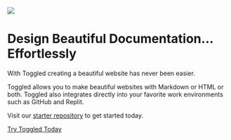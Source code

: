 ![](https://raw.githubusercontent.com/toggledtech/.github/main/profile/Toggled-Patreon.png)

# Design Beautiful Documentation... Effortlessly
With Toggled creating a beautiful website has never been easier.

Toggled allows you to make beautiful websites with Markdown or HTML or both. Toggled also integrates directly into your favorite work environments such as GitHub and Replit.

Visit our [starter repository](https://github.com/toggledtech/Toggled-Starter) to get started today.

[Try Toggled Today](https://toggled.tech)

